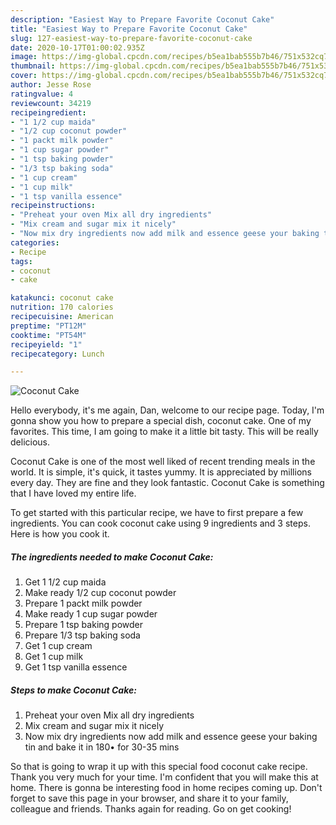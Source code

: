 ```yaml
---
description: "Easiest Way to Prepare Favorite Coconut Cake"
title: "Easiest Way to Prepare Favorite Coconut Cake"
slug: 127-easiest-way-to-prepare-favorite-coconut-cake
date: 2020-10-17T01:00:02.935Z
image: https://img-global.cpcdn.com/recipes/b5ea1bab555b7b46/751x532cq70/coconut-cake-recipe-main-photo.jpg
thumbnail: https://img-global.cpcdn.com/recipes/b5ea1bab555b7b46/751x532cq70/coconut-cake-recipe-main-photo.jpg
cover: https://img-global.cpcdn.com/recipes/b5ea1bab555b7b46/751x532cq70/coconut-cake-recipe-main-photo.jpg
author: Jesse Rose
ratingvalue: 4
reviewcount: 34219
recipeingredient:
- "1 1/2 cup maida"
- "1/2 cup coconut powder"
- "1 packt milk powder"
- "1 cup sugar powder"
- "1 tsp baking powder"
- "1/3 tsp baking soda"
- "1 cup cream"
- "1 cup milk"
- "1 tsp vanilla essence"
recipeinstructions:
- "Preheat your oven Mix all dry ingredients"
- "Mix cream and sugar mix it nicely"
- "Now mix dry ingredients now add milk and essence geese your baking tin and bake it in 180• for 30-35 mins"
categories:
- Recipe
tags:
- coconut
- cake

katakunci: coconut cake 
nutrition: 170 calories
recipecuisine: American
preptime: "PT12M"
cooktime: "PT54M"
recipeyield: "1"
recipecategory: Lunch

---
```



![Coconut Cake](https://img-global.cpcdn.com/recipes/b5ea1bab555b7b46/751x532cq70/coconut-cake-recipe-main-photo.jpg)

Hello everybody, it's me again, Dan, welcome to our recipe page. Today, I'm gonna show you how to prepare a special dish, coconut cake. One of my favorites. This time, I am going to make it a little bit tasty. This will be really delicious.



Coconut Cake is one of the most well liked of recent trending meals in the world. It is simple, it's quick, it tastes yummy. It is appreciated by millions every day. They are fine and they look fantastic. Coconut Cake is something that I have loved my entire life.


To get started with this particular recipe, we have to first prepare a few ingredients. You can cook coconut cake using 9 ingredients and 3 steps. Here is how you cook it.

<!--inarticleads1-->

##### The ingredients needed to make Coconut Cake:

1. Get 1 1/2 cup maida
1. Make ready 1/2 cup coconut powder
1. Prepare 1 packt milk powder
1. Make ready 1 cup sugar powder
1. Prepare 1 tsp baking powder
1. Prepare 1/3 tsp baking soda
1. Get 1 cup cream
1. Get 1 cup milk
1. Get 1 tsp vanilla essence




<!--inarticleads2-->

##### Steps to make Coconut Cake:

1. Preheat your oven Mix all dry ingredients
1. Mix cream and sugar mix it nicely
1. Now mix dry ingredients now add milk and essence geese your baking tin and bake it in 180• for 30-35 mins




So that is going to wrap it up with this special food coconut cake recipe. Thank you very much for your time. I'm confident that you will make this at home. There is gonna be interesting food in home recipes coming up. Don't forget to save this page in your browser, and share it to your family, colleague and friends. Thanks again for reading. Go on get cooking!
